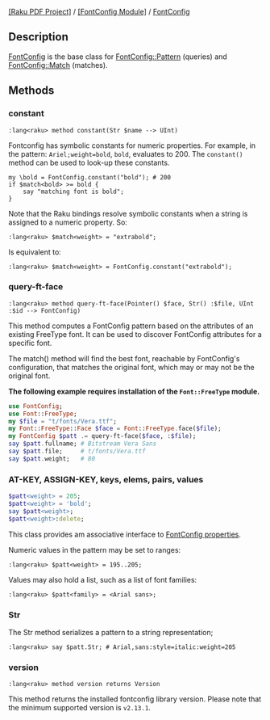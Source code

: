 [[Raku PDF Project]](https://pdf-raku.github.io)
 / [[FontConfig Module]](https://pdf-raku.github.io/FontConfig-raku)
 / [FontConfig](https://pdf-raku.github.io/FontConfig-raku/FontConfig)

Description
-----------

[FontConfig](https://pdf-raku.github.io/FontConfig-raku/FontConfig) is the base class for [FontConfig::Pattern](https://pdf-raku.github.io/FontConfig-raku/FontConfig/Pattern) (queries) and [FontConfig::Match](https://pdf-raku.github.io/FontConfig-raku/FontConfig/Match) (matches).

Methods
-------

### constant

    :lang<raku> method constant(Str $name --> UInt)

Fontconfig has symbolic constants for numeric properties. For example, in the pattern: `Ariel;weight=bold`, `bold`, evaluates to 200. The `constant()` method can be used to look-up these constants.

    my \bold = FontConfig.constant("bold"); # 200
    if $match<bold> >= bold {
        say "matching font is bold";
    }

Note that the Raku bindings resolve symbolic constants when a string is assigned to a numeric property. So:

    :lang<raku> $match<weight> = "extrabold";

Is equivalent to:

    :lang<raku> $match<weight> = FontConfig.constant("extrabold");

### query-ft-face

    :lang<raku> method query-ft-face(Pointer() $face, Str() :$file, UInt :$id --> FontConfig)

This method computes a FontConfig pattern based on the attributes of an existing FreeType font. It can be used to discover FontConfig attributes for a specific font.

The match() method will find the best font, reachable by FontConfig's configuration, that matches the original font, which may or may not be the original font.

**The following example requires installation of the `Font::FreeType` module.**

```raku
use FontConfig;
use Font::FreeType;
my $file = "t/fonts/Vera.ttf";
my Font::FreeType::Face $face = Font::FreeType.face($file);
my FontConfig $patt .= query-ft-face($face, :$file);
say $patt.fullname; # Bitstream Vera Sans
say $patt.file;     # t/fonts/Vera.ttf
say $patt.weight;   # 80
```

### AT-KEY, ASSIGN-KEY, keys, elems, pairs, values

```raku
$patt<weight> = 205;
$patt<weight> = 'bold';
say $patt<weight>;
$patt<weight>:delete;
```

This class provides am associative interface to [FontConfig properties](https://www.freedesktop.org/software/fontconfig/fontconfig-user.html).

Numeric values in the pattern may be set to ranges:

    :lang<raku> $patt<weight> = 195..205;

Values may also hold a list, such as a list of font families:

    :lang<raku> $patt<family> = <Arial sans>;

### Str

The Str method serializes a pattern to a string representation;

    :lang<raku> say $patt.Str; # Arial,sans:style=italic:weight=205

### version

    :lang<raku> method version returns Version

This method returns the installed fontconfig library version. Please note that the minimum supported version is `v2.13.1`.

